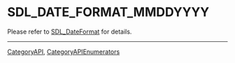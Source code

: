 # SDL_DATE_FORMAT_MMDDYYYY

Please refer to [SDL_DateFormat](SDL_DateFormat) for details.

----
[CategoryAPI](CategoryAPI), [CategoryAPIEnumerators](CategoryAPIEnumerators)

